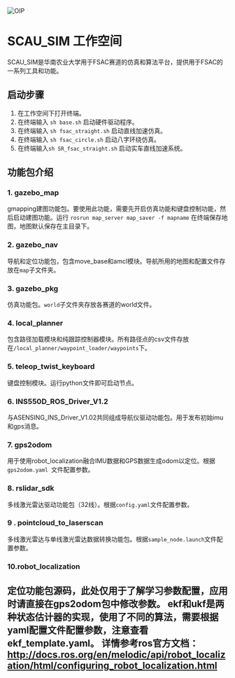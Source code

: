 ![OIP](https://github.com/luojiatao/scau_sim/assets/108130094/e92792d6-d820-4f28-8013-978381957bb2)

# SCAU_SIM 工作空间

SCAU_SIM是华南农业大学用于FSAC赛道的仿真和算法平台，提供用于FSAC的一系列工具和功能。

## 启动步骤

1. 在工作空间下打开终端。
2. 在终端输入 `sh base.sh` 启动硬件驱动程序。
3. 在终端输入 `sh fsac_straight.sh` 启动直线加速仿真。
4. 在终端输入 `sh fsac_circle.sh` 启动八字环绕仿真。
5. 在终端输入`sh SR_fsac_straight.sh` 启动实车直线加速系统。

## 功能包介绍

### 1. gazebo_map

gmapping建图功能包。要使用此功能，需要先开启仿真功能和键盘控制功能，然后启动建图功能。运行 `rosrun map_server map_saver -f mapname` 在终端保存地图，地图默认保存在主目录下。

### 2. gazebo_nav

导航和定位功能包，包含move_base和amcl模块。导航所用的地图和配置文件存放在`map`子文件夹。

### 3. gazebo_pkg

仿真功能包。`world`子文件夹存放各赛道的world文件。

### 4. local_planner

包含路径加载模块和纯跟踪控制器模块。所有路径点的csv文件存放在`/local_planner/waypoint_loader/waypoints`下。

### 5. teleop_twist_keyboard

键盘控制模块。运行python文件即可启动节点。

### 6. INS550D_ROS_Driver_V1.2

与ASENSING_INS_Driver_V1.02共同组成导航仪驱动功能包。用于发布初始imu和gps消息。

### 7. gps2odom

用于使用robot_localization融合IMU数据和GPS数据生成odom以定位。根据`gps2odom.yaml `文件配置参数。

### 8. rslidar_sdk

多线激光雷达驱动功能包（32线）。根据`config.yaml`文件配置参数。

### 9 . pointcloud_to_laserscan

多线激光雷达与单线激光雷达数据转换功能包。根据`sample_node.launch`文件配置参数。

### 10.robot_localization

定位功能包源码，此处仅用于了解学习参数配置，应用时请直接在gps2odom包中修改参数。
ekf和ukf是两种状态估计器的实现，使用了不同的算法，需要根据yaml配置文件配置参数，注意查看ekf_template.yaml。
详情参考ros官方文档：http://docs.ros.org/en/melodic/api/robot_localization/html/configuring_robot_localization.html
---

